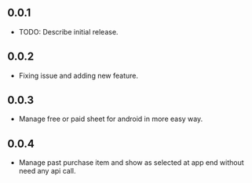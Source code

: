 ## 0.0.1

* TODO: Describe initial release.

## 0.0.2

* Fixing issue and adding new feature.

## 0.0.3

* Manage free or paid sheet for android in more easy way.

## 0.0.4

* Manage past purchase item and show as selected at app end without need any api call.